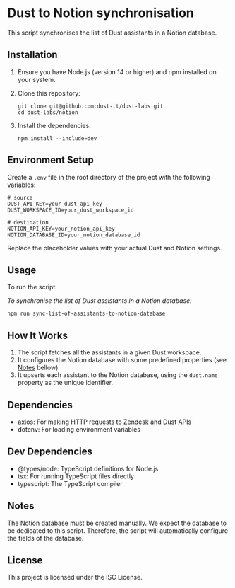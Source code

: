 # Dust to Notion synchronisation

This script synchronises the list of Dust assistants in a Notion database.

## Installation

1. Ensure you have Node.js (version 14 or higher) and npm installed on your system.

2. Clone this repository:
   ```
   git clone git@github.com:dust-tt/dust-labs.git
   cd dust-labs/notion
   ```

3. Install the dependencies:
   ```
   npm install --include=dev
   ```

## Environment Setup

Create a `.env` file in the root directory of the project with the following variables:

```
# source
DUST_API_KEY=your_dust_api_key
DUST_WORKSPACE_ID=your_dust_workspace_id

# destination
NOTION_API_KEY=your_notion_api_key
NOTION_DATABASE_ID=your_notion_database_id
```

Replace the placeholder values with your actual Dust and Notion settings.

## Usage

To run the script:

*To synchronise the list of Dust assistants in a Notion database:*
```
npm run sync-list-of-assistants-to-notion-database
```

## How It Works

1. The script fetches all the assistants in a given Dust workspace.
2. It configures the Notion database with some predefined properties (see [Notes](#notes) bellow)
3. It upserts each assistant to the Notion database, using the `dust.name` property as the unique identifier.

## Dependencies

- axios: For making HTTP requests to Zendesk and Dust APIs
- dotenv: For loading environment variables

## Dev Dependencies

- @types/node: TypeScript definitions for Node.js
- tsx: For running TypeScript files directly
- typescript: The TypeScript compiler

## Notes

The Notion database must be created manually.
We expect the database to be dedicated to this script. Therefore, the script will automatically configure the fields of the database.

## License

This project is licensed under the ISC License.
